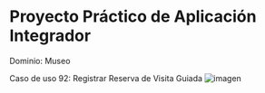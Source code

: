 # Proyecto Práctico de Aplicación Integrador

Dominio: Museo

Caso de uso 92: Registrar Reserva de Visita Guiada
![imagen](https://user-images.githubusercontent.com/63880187/136282813-10c7fb91-87ed-4b29-83b8-383f016275a3.png)

